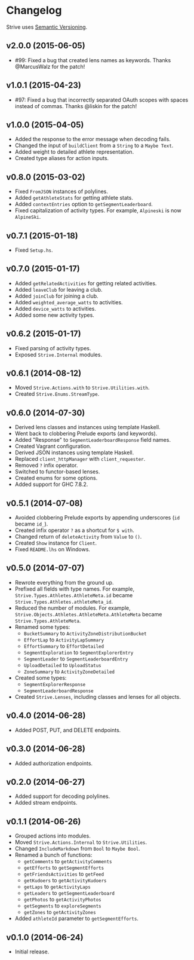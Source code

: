 # Changelog

Strive uses [Semantic Versioning][].

## v2.0.0 (2015-06-05)

- #99: Fixed a bug that created lens names as keywords. Thanks @MarcusWalz for
  the patch!

## v1.0.1 (2015-04-23)

- #97: Fixed a bug that incorrectly separated OAuth scopes with spaces instead
  of commas. Thanks @liskin for the patch!

## v1.0.0 (2015-04-05)

- Added the response to the error message when decoding fails.
- Changed the input of `buildClient` from a `String` to a `Maybe Text`.
- Added weight to detailed athlete representation.
- Created type aliases for action inputs.

## v0.8.0 (2015-03-02)

- Fixed `FromJSON` instances of polylines.
- Added `getAthleteStats` for getting athlete stats.
- Added `contextEntries` option to `getSegmentLeaderboard`.
- Fixed capitalization of activity types. For example, `Alpineski` is now
  `AlpineSki`.

## v0.7.1 (2015-01-18)

- Fixed `Setup.hs`.

## v0.7.0 (2015-01-17)

- Added `getRelatedActivities` for getting related activities.
- Added `leaveClub` for leaving a club.
- Added `joinClub` for joining a club.
- Added `weighted_average_watts` to activities.
- Added `device_watts` to activities.
- Added some new activity types.

## v0.6.2 (2015-01-17)

- Fixed parsing of activity types.
- Exposed `Strive.Internal` modules.

## v0.6.1 (2014-08-12)

- Moved `Strive.Actions.with` to `Strive.Utilities.with`.
- Created `Strive.Enums.StreamType`.

## v0.6.0 (2014-07-30)

- Derived lens classes and instances using template Haskell.
- Went back to clobbering Prelude exports (and keywords).
- Added "Response" to `SegmentLeaderboardResponse` field names.
- Created Vagrant configuration.
- Derived JSON instances using template Haskell.
- Replaced `client_httpManager` with `client_requester`.
- Removed `?` infix operator.
- Switched to functor-based lenses.
- Created enums for some options.
- Added support for GHC 7.8.2.

## v0.5.1 (2014-07-08)

- Avoided clobbering Prelude exports by appending underscores (`id` became
  `id_`).
- Created infix operator `?` as a shortcut for `$ with`.
- Changed return of `deleteActivity` from `Value` to `()`.
- Created `Show` instance for `Client`.
- Fixed `README.lhs` on Windows.

## v0.5.0 (2014-07-07)

- Rewrote everything from the ground up.
- Prefixed all fields with type names. For example,
  `Strive.Types.Athletes.AthleteMeta.id` became
  `Strive.Types.Athletes.athleteMeta_id`.
- Reduced the number of modules. For example,
  `Strive.Objects.Athletes.AthleteMeta.AthleteMeta` became
  `Strive.Types.AthleteMeta`.
- Renamed some types:
  - `BucketSummary` to `ActivityZoneDistributionBucket`
  - `EffortLap` to `ActivityLapSummary`
  - `EffortSummary` to `EffortDetailed`
  - `SegmentExploration` to `SegmentExplorerEntry`
  - `SegmentLeader` to `SegmentLeaderboardEntry`
  - `UploadDetailed` to `UploadStatus`
  - `ZoneSummary` to `ActivityZoneDetailed`
- Created some types:
  - `SegmentExplorerResponse`
  - `SegmentLeaderboardResponse`
- Created `Strive.Lenses`, including classes and lenses for all objects.

## v0.4.0 (2014-06-28)

- Added POST, PUT, and DELETE endpoints.

## v0.3.0 (2014-06-28)

- Added authorization endpoints.

## v0.2.0 (2014-06-27)

- Added support for decoding polylines.
- Added stream endpoints.

## v0.1.1 (2014-06-26)

- Grouped actions into modules.
- Moved `Strive.Actions.Internal` to `Strive.Utilities`.
- Changed `IncludeMarkdown` from `Bool` to `Maybe Bool`.
- Renamed a bunch of functions:
  - `getComments` to `getActivityComments`
  - `getEfforts` to `getSegmentEfforts`
  - `getFriendsActivities` to `getFeed`
  - `getKudoers` to `getActivityKudoers`
  - `getLaps` to `getActivityLaps`
  - `getLeaders` to `getSegmentLeaderboard`
  - `getPhotos` to `getActivityPhotos`
  - `getSegments` to `exploreSegments`
  - `getZones` to `getActivityZones`
- Added `athleteId` parameter to `getSegmentEfforts`.

## v0.1.0 (2014-06-24)

- Initial release.

[semantic versioning]: http://semver.org/spec/v2.0.0.html
